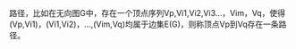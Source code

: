 路径，比如在无向图G中，存在一个顶点序列Vp,Vi1,Vi2,Vi3…，Vim，Vq，使得\(Vp,Vi1\)，\(Vi1,Vi2\)，…,\(Vim,Vq\)均属于边集E\(G\)，则称顶点Vp到Vq存在一条路径。

  


